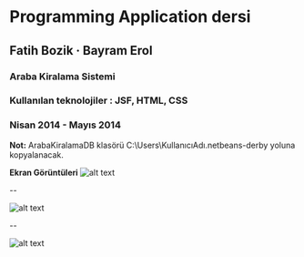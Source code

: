 # Programming Application dersi
## Fatih Bozik &middot; Bayram Erol
### Araba Kiralama Sistemi
### Kullanılan teknolojiler : JSF, HTML, CSS 
### Nisan 2014 - Mayıs 2014

  
  **Not:** ArabaKiralamaDB klasörü C:\Users\KullanıcıAdı\.netbeans-derby yoluna kopyalanacak.
  

**Ekran Görüntüleri**
![alt text](https://fatihbozik.files.wordpress.com/2015/02/resim19.png)

--

![alt text](https://fatihbozik.files.wordpress.com/2015/02/resim20.png)

--

![alt text](https://fatihbozik.files.wordpress.com/2015/02/resim21.png)




